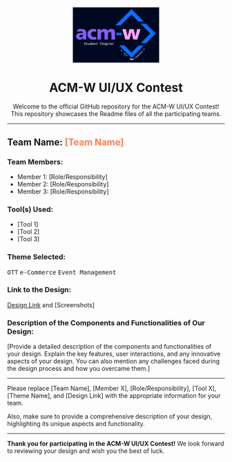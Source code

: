 <h1 align="center">
  <img src="acm_w_final.png" alt="ACM-W" width="200px"><br><br>
  ACM-W UI/UX Contest
</h1>

<p align="center">
  Welcome to the official GitHub repository for the ACM-W UI/UX Contest! This repository showcases the Readme files of all the participating teams.
</p>

---

## Team Name: <span style="color:#FF7F50;">[Team Name]</span>

### Team Members:
- Member 1: [Role/Responsibility]
- Member 2: [Role/Responsibility]
- Member 3: [Role/Responsibility]

### Tool(s) Used:
- [Tool 1]
- [Tool 2]
- [Tool 3]

### Theme Selected:

<kbd>OTT</kbd> <kbd>e-Commerce</kbd> <kbd>Event Management</kbd>

### Link to the Design:
[Design Link](https://example.com) and
[Screenshots]

### Description of the Components and Functionalities of Our Design:
[Provide a detailed description of the components and functionalities of your design. Explain the key features, user interactions, and any innovative aspects of your design. You can also mention any challenges faced during the design process and how you overcame them.]

---

Please replace [Team Name], [Member X], [Role/Responsibility], [Tool X], [Theme Name], and [Design Link] with the appropriate information for your team.

Also, make sure to provide a comprehensive description of your design, highlighting its unique aspects and functionality.

---

**Thank you for participating in the ACM-W UI/UX Contest!**
We look forward to reviewing your design and wish you the best of luck.

